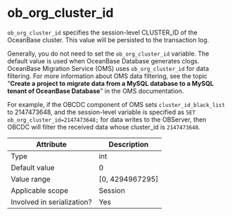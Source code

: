 # ob_org_cluster_id

`ob_org_cluster_id` specifies the session-level CLUSTER_ID of the OceanBase cluster. This value will be persisted to the transaction log.

Generally, you do not need to set the `ob_org_cluster_id` variable. The default value is used when OceanBase Database generates clogs. OceanBase Migration Service (OMS) uses `ob_org_cluster_id` for data filtering. For more information about OMS data filtering, see the topic "**Create a project to migrate data from a MySQL database to a MySQL tenant of OceanBase Database**" in the OMS documentation.

For example, if the OBCDC component of OMS sets `cluster_id_black_list` to 2147473648, and the session-level variable is specified as `SET ob_org_cluster_id=2147473648;` for data writes to the OBServer, then OBCDC will filter the received data whose cluster_id is `2147473648`.

| **Attribute** | **Description** |
|---------|-------------------|
| Type | int |
| Default value | 0 |
| Value range | \[0, 4294967295\] |
| Applicable scope | Session |
| Involved in serialization? | Yes |
